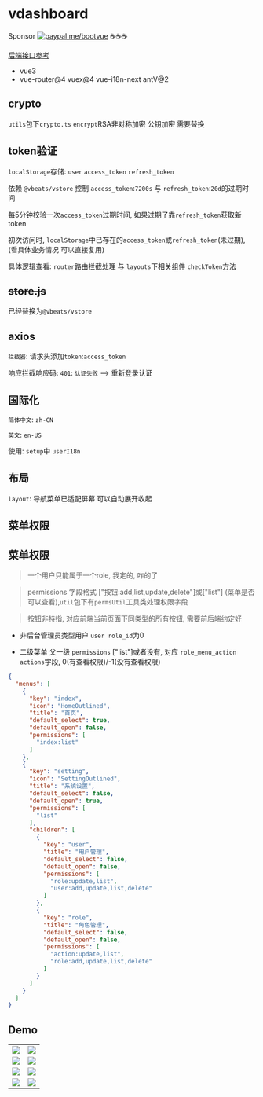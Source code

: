 # vdashboard

Sponsor [![paypal.me/bootvue](https://cdn.jsdelivr.net/gh/boot-vue/pics@main/icon/paypal.svg)](https://www.paypal.me/bootvue)
☕☕☕

[后端接口参考](https://github.com/vbeats/vboot)

- vue3
- vue-router@4 vuex@4 vue-i18n-next antV@2

## crypto

`utils`包下`crypto.ts` `encrypt`RSA非对称加密 公钥加密 需要替换

## token验证

`localStorage`存储: `user` `access_token` `refresh_token`

依赖 `@vbeats/vstore` 控制 `access_token`:`7200s` 与 `refresh_token`:`20d`的过期时间

每5分钟校验一次`access_token`过期时间, 如果过期了靠`refresh_token`获取新token

初次访问时, `localStorage`中已存在的`access_token`或`refresh_token`(未过期), (看具体业务情况 可以直接复用)

具体逻辑查看: `router`路由拦截处理 与 `layouts`下相关组件 `checkToken`方法

## ~~store.js~~

已经替换为`@vbeats/vstore`

## axios

`拦截器`: 请求头添加`token`:`access_token`

响应拦截响应码: `401`: `认证失败` --> 重新登录认证

## 国际化

`简体中文`: `zh-CN`

`英文`: `en-US`

使用: `setup`中 `userI18n`

## 布局

`layout`: 导航菜单已适配屏幕 可以自动展开收起

## 菜单权限

## 菜单权限

> 一个用户只能属于一个role, 我定的, 咋的了

> permissions 字段格式 ["按钮:add,list,update,delete"]或["list"] (菜单是否可以查看),`util`包下有`permsUtil`工具类处理权限字段

> 按钮非特指, 对应前端当前页面下同类型的所有按钮, 需要前后端约定好

- 非后台管理员类型用户 `user role_id`为0

- 二级菜单 父一级 `permissions` ["list"]或者没有, 对应 `role_menu_action actions`字段, 0(有查看权限)/-1(没有查看权限)

```json
{
  "menus": [
    {
      "key": "index",
      "icon": "HomeOutlined",
      "title": "首页",
      "default_select": true,
      "default_open": false,
      "permissions": [
        "index:list"
      ]
    },
    {
      "key": "setting",
      "icon": "SettingOutlined",
      "title": "系统设置",
      "default_select": false,
      "default_open": true,
      "permissions": [
        "list"
      ],
      "children": [
        {
          "key": "user",
          "title": "用户管理",
          "default_select": false,
          "default_open": false,
          "permissions": [
            "role:update,list",
            "user:add,update,list,delete"
          ]
        },
        {
          "key": "role",
          "title": "角色管理",
          "default_select": false,
          "default_open": false,
          "permissions": [
            "action:update,list",
            "role:add,update,list,delete"
          ]
        }
      ]
    }
  ]
}
```

## Demo

<table>
    <tr>
        <td><img src="https://cdn.jsdelivr.net/gh/boot-vue/pics@main/vdashboard/1.png"></td>
        <td><img src="https://cdn.jsdelivr.net/gh/boot-vue/pics@main/vdashboard/2.png"></td>
    </tr>
    <tr>
        <td><img src="https://cdn.jsdelivr.net/gh/boot-vue/pics@main/vdashboard/3.png"></td>
        <td><img src="https://cdn.jsdelivr.net/gh/boot-vue/pics@main/vdashboard/4.png"></td>
    </tr>
    <tr>
        <td><img src="https://cdn.jsdelivr.net/gh/boot-vue/pics@main/vdashboard/5.png"></td>
        <td><img src="https://cdn.jsdelivr.net/gh/boot-vue/pics@main/vdashboard/6.png"></td>
    </tr>
<tr>
        <td><img src="https://cdn.jsdelivr.net/gh/boot-vue/pics@main/vdashboard/7.png"></td>
        <td><img src="https://cdn.jsdelivr.net/gh/boot-vue/pics@main/vdashboard/8.png"></td>
    </tr>
</table>